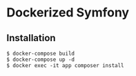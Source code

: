 # Dockerized Symfony

## Installation
```
$ docker-compose build
$ docker-compose up -d
$ docker exec -it app composer install
